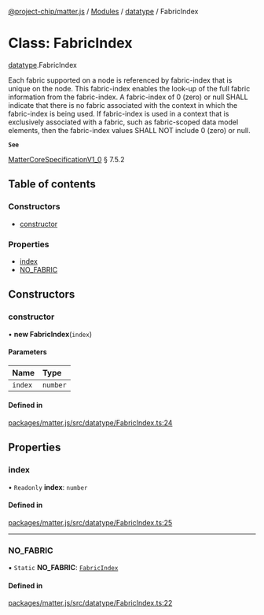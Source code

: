 [@project-chip/matter.js](../README.md) / [Modules](../modules.md) / [datatype](../modules/datatype.md) / FabricIndex

# Class: FabricIndex

[datatype](../modules/datatype.md).FabricIndex

Each fabric supported on a node is referenced by fabric-index that is unique on the node. This
fabric-index enables the look-up of the full fabric information from the fabric-index. A fabric-index
of 0 (zero) or null SHALL indicate that there is no fabric associated with the context in which the
fabric-index is being used. If fabric-index is used in a context that is exclusively associated with
a fabric, such as fabric-scoped data model elements, then the fabric-index values SHALL NOT include 0
(zero) or null.

**`See`**

[MatterCoreSpecificationV1_0](../interfaces/spec.MatterCoreSpecificationV1_0.md) § 7.5.2

## Table of contents

### Constructors

- [constructor](datatype.FabricIndex.md#constructor)

### Properties

- [index](datatype.FabricIndex.md#index)
- [NO\_FABRIC](datatype.FabricIndex.md#no_fabric)

## Constructors

### constructor

• **new FabricIndex**(`index`)

#### Parameters

| Name | Type |
| :------ | :------ |
| `index` | `number` |

#### Defined in

[packages/matter.js/src/datatype/FabricIndex.ts:24](https://github.com/project-chip/matter.js/blob/5bdbf8d/packages/matter.js/src/datatype/FabricIndex.ts#L24)

## Properties

### index

• `Readonly` **index**: `number`

#### Defined in

[packages/matter.js/src/datatype/FabricIndex.ts:25](https://github.com/project-chip/matter.js/blob/5bdbf8d/packages/matter.js/src/datatype/FabricIndex.ts#L25)

___

### NO\_FABRIC

▪ `Static` **NO\_FABRIC**: [`FabricIndex`](datatype.FabricIndex.md)

#### Defined in

[packages/matter.js/src/datatype/FabricIndex.ts:22](https://github.com/project-chip/matter.js/blob/5bdbf8d/packages/matter.js/src/datatype/FabricIndex.ts#L22)
